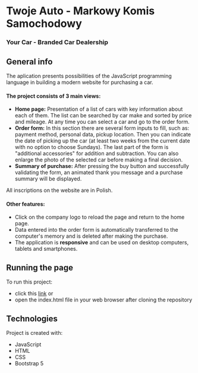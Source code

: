 # Twoje Auto - Markowy Komis Samochodowy
### Your Car - Branded Car Dealership

## General info
The aplication presents possibilities of the JavaScript programming language in building a modern website for purchasing a car.

#### The project consists of 3 main views:
* **Home page:** Presentation of a list of cars with key information about each of them. The list can be searched by car make and sorted by price and mileage. At any time you can select a car and go to the order form.
* **Order form:** In this section there are several form inputs to fill, such as: payment method, personal data, pickup location. Then you can indicate the date of picking up the car (at least two weeks from the current date with no option to choose Sundays). The last part of the form is "additional accessories" for addition and subtraction. You can also enlarge the photo of the selected car before making a final decision.
* **Summary of purchase:** After pressing the buy button and successfully validating the form, an animated thank you message and a purchase summary will be displayed.

All inscriptions on the website are in Polish.

#### Other features:
* Click on the company logo to reload the page and return to the home page.
* Data entered into the order form is automatically transferred to the computer's memory and is deleted after making the purchase.
* The application is **responsive** and can be used on desktop computers, tablets and smartphones.

## Running the page
To run this project:
* click this [link](https://piterbud.github.io/Calendar-Photos-2024/) or 
* open the index.html file in your web browser after cloning the repository

## Technologies
Project is created with:
* JavaScript
* HTML
* CSS
* Bootstrap 5
